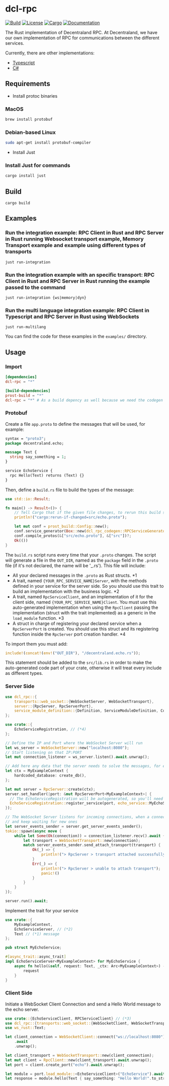 # dcl-rpc

[![Build](https://github.com/decentraland/rpc-rust/workflows/Validations/badge.svg)](
<https://github.com/decentraland/rpc-rust/actions>)
[![License](https://img.shields.io/badge/license-Apache--2.0_OR_MIT-blue.svg)](
<https://github.com/decentraland/rpc-rust>)
[![Cargo](https://img.shields.io/crates/v/dcl-rpc.svg)](
<https://crates.io/crates/dcl-rpc>)
[![Documentation](https://docs.rs/dcl-rpc/badge.svg)](
<https://docs.rs/dcl-rpc>)

The Rust implementation of Decentraland RPC. At Decentraland, we have our own implementation of RPC for communications between the different services.

Currently, there are other implementations:

- [Typescript](https://github.com/decentraland/rpc)
- [C#](https://github.com/decentraland/rpc-csharp)

## Requirements

- Install protoc binaries

### MacOS

```bash
brew install protobuf
```

### Debian-based Linux

```bash
sudo apt-get install protobuf-compiler
```

- Install Just

### Install Just for commands

```bash
cargo install just
```

## Build

`cargo build`

## Examples

### Run the integration example: RPC Client in Rust and RPC Server in Rust running Websocket transport example, Memory Transport example and example using different types of transports

`just run-integration`

### Run the integration example with an specific transport: RPC Client in Rust and RPC Server in Rust running the example passed to the command

`just run-integration {ws|memory|dyn}`

### Run the multi language integration example: RPC Client in Typescript and RPC Server in Rust using WebSockets

`just run-multilang`

You can find the code for these examples in the `examples/` directory.

## Usage

### Import

```toml
[dependencies]
dcl-rpc = "*"

[build-dependencies]
prost-build = "*"
dcl-rpc = "*" # As a build depency as well because we need the codegen module for the code-generation of the defined RPC Service in the .proto
```

### Protobuf

Create a file `app.proto` to define the messages that will be used, for example:

```proto
syntax = "proto3";
package decentraland.echo;

message Text {
  string say_something = 1;
}

service EchoService {
  rpc Hello(Text) returns (Text) {}
}
```

Then, define a `build.rs` file to build the types of the message:

```rust
use std::io::Result;

fn main() -> Result<()> {
    // Tell Cargo that if the given file changes, to rerun this build script.
    println!("cargo:rerun-if-changed=src/echo.proto");

    let mut conf = prost_build::Config::new();
    conf.service_generator(Box::new(dcl_rpc_codegen::RPCServiceGenerator::new()));
    conf.compile_protos(&["src/echo.proto"], &["src"])?;
    Ok(())
}
```

The `build.rs` script runs every time that your `.proto` changes. The script will generate a file in the `OUT_DIR`, named as the `package` field in the `.proto` file (if it's not declared, the name will be '_.rs'). This file will include: 
- All your declared messages in the `.proto` as Rust structs. *1
- A trait, named `{YOUR_RPC_SERVICE_NAME}Server`, with the methods defined in your service for the server side. So you should use this trait to build an implementation with the business logic. *2
- A trait, named `RpcServiceClient`, and an implementation of it for the client side, named `{YOUR_RPC_SERVICE_NAME}Client`. You must use this auto-generated implementation when using the `RpcClient` passing the implementation (struct with the trait implemented) as a generic in the `load_module` function. *3
- A struct in charge of registering your declared service when a `RpcServerPort` is created. You should use this struct and its registering function inside the `RpcServer` port creation handler. *4

To import them you must add:

```rust
include!(concat!(env!("OUT_DIR"), "/decentraland.echo.rs"));
```

This statement should be added to the `src/lib.rs` in order to make the auto-generated code part of your crate, otherwise it will treat every include as different types.

### Server Side

```rust
use dcl_rpc::{
    transports::web_socket::{WebSocketServer, WebSocketTransport}, 
    server::{RpcServer, RpcServerPort}, 
    service_module_definition::{Definition, ServiceModuleDefinition, CommonPayload}
};

use crate::{
    EchoServiceRegistration, // (*4)
};

// Define the IP and Port where the WebSocket Server will run
let ws_server = WebSocketServer::new("localhost:8080");
// Start listening on that IP:PORT
let mut connection_listener = ws_server.listen().await.unwrap();

// Add here any data that the server needs to solve the messages, for example db.
let ctx = MyExampleContext {
    hardcoded_database: create_db(),
};

let mut server = RpcServer::create(ctx);
server.set_handler(|port: &mut RpcServerPort<MyExampleContext>| {
  // The EchoServiceRegistration will be autogenerated, so you'll need to define the echo_service, which will have all the behaviors of your service. Following the example, it'll have the logic for the `hello` message.
  EchoServiceRegistration::register_service(port, echo_service::MyEchoService {})
});

// The WebSocket Server listens for incoming connections, when a connection is established, it creates a new WebSocketTransport with that connection and attaches it to the server event sender. The loop continues to listen for incoming connections and attach transports until it is stopped.
// and keep waiting for new ones
let server_events_sender = server.get_server_events_sender();
tokio::spawn(async move {
    while let Some(Ok(connection)) = connection_listener.recv().await {
        let transport = WebSocketTransport::new(connection);
        match server_events_sender.send_attach_transport(transport) {
            Ok(_) => {
                println!("> RpcServer > transport attached successfully");
            }
            Err(_) => {
                println!("> RpcServer > unable to attach transport");
                panic!()
            }
        }
    }
});

server.run().await;
```

Implement the trait for your service

```rust
use crate::{
    MyExampleContext, 
    EchoServiceServer, // (*2)
    Text // (*1) message
};

pub struct MyEchoService;

#[async_trait::async_trait]
impl EchoServiceServer<MyExampleContext> for MyEchoService {
    async fn hello(&self, request: Text, _ctx: Arc<MyExampleContext>) -> Text {
        request
    }
}
```

### Client Side

Initiate a WebSocket Client Connection and send a Hello World message to the echo server.

```rust
use crate::{EchoServiceClient, RPCServiceClient} // (*3)
use dcl_rpc::{transports::web_socket::{WebSocketClient, WebSocketTransport}, client::RpcClient};
use ws_rust::Text;

let client_connection = WebSocketClient::connect("ws://localhost:8080")
    .await
    .unwrap();

let client_transport = WebSocketTransport::new(client_connection);
let mut client = RpcClient::new(client_transport).await.unwrap();
let port = client.create_port("echo").await.unwrap();

let module = port.load_module::<EchoServiceClient>("EchoService").await.unwrap();
let response = module.hello(Text { say_something: "Hello World!".to_string()}).await;
```
